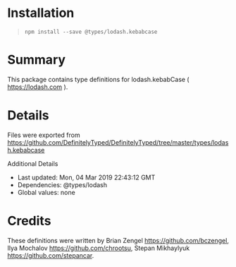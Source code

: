 # Installation
> `npm install --save @types/lodash.kebabcase`

# Summary
This package contains type definitions for lodash.kebabCase ( https://lodash.com ).

# Details
Files were exported from https://github.com/DefinitelyTyped/DefinitelyTyped/tree/master/types/lodash.kebabcase

Additional Details
 * Last updated: Mon, 04 Mar 2019 22:43:12 GMT
 * Dependencies: @types/lodash
 * Global values: none

# Credits
These definitions were written by Brian Zengel <https://github.com/bczengel>, Ilya Mochalov <https://github.com/chrootsu>, Stepan Mikhaylyuk <https://github.com/stepancar>.

